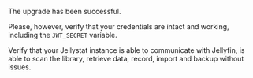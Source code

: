 The upgrade has been successful.

Please, however, verify that your credentials are intact and working, including the `JWT_SECRET` variable. 

Verify that your Jellystat instance is able to communicate with Jellyfin, is able to scan the library, retrieve data, record, import and backup without issues.
